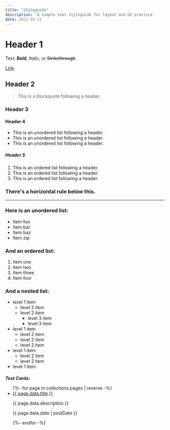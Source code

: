 ```yaml
---
title: "Styleguide"
description: 'A simple text styleguide for layout and UI practice'
date: 2022-03-11
---
```


# Header 1

Text: **Bold**, _Italic_, or ~~Strikethrough~~.

[Link](/about).

## Header 2

> This is a blockquote following a header.

### Header 3

<!-- ```js
// Javascript code with syntax highlighting.
var fun = function lang(l) {
  dateformat.i18n = require("./lang/" + l);
  return true;
};
``` -->

#### Header 4

- This is an unordered list following a header.
- This is an unordered list following a header.
- This is an unordered list following a header.

##### Header 5

1.  This is an ordered list following a header.
2.  This is an ordered list following a header.
3.  This is an ordered list following a header.

### There's a horizontal rule below this.

---

### Here is an unordered list:

- Item foo
- Item bar
- Item baz
- Item zip

### And an ordered list:

1.  Item one
1.  Item two
1.  Item three
1.  Item four

### And a nested list:

- level 1 item
  - level 2 item
  - level 2 item
    - level 3 item
    - level 3 item
- level 1 item
  - level 2 item
  - level 2 item
  - level 2 item
- level 1 item
  - level 2 item
  - level 2 item
- level 1 item


<div class="irevamp-section slide-up">
    <h5 style="margin-bottom: 0.6em;">Test Cards:</h5>
    <ul class="irevamp-column-container">
      {%- for page in collections.pages | reverse -%}
      <li class="irevamp-card">
        <div class="irevamp-card__content">
          <a href="{{ page.url }}" class="irevamp-card__title bold600">{{ page.data.title }}</a>
          <p class="irevamp-lead">{{ page.data.description }}</p>
          <p class="irevamp-card__date">{{ page.data.date | postDate  }}</p>
        </div>
      </li>
      {%- endfor -%}
    </ul>
</div>